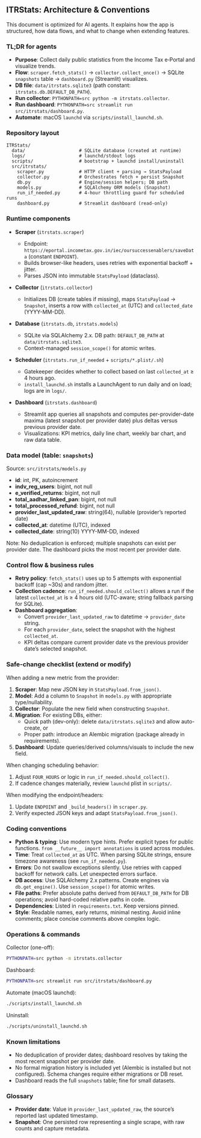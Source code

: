 ## ITRStats: Architecture & Conventions

This document is optimized for AI agents. It explains how the app is structured, how data flows, and what to change when extending features.

### TL;DR for agents
- **Purpose**: Collect daily public statistics from the Income Tax e‑Portal and visualize trends.
- **Flow**: `scraper.fetch_stats()` → `collector.collect_once()` → SQLite `snapshots` table → `dashboard.py` (Streamlit) visualizes.
- **DB file**: `data/itrstats.sqlite3` (path constant: `itrstats.db.DEFAULT_DB_PATH`).
- **Run collector**: `PYTHONPATH=src python -m itrstats.collector`.
- **Run dashboard**: `PYTHONPATH=src streamlit run src/itrstats/dashboard.py`.
- **Automate**: macOS `launchd` via `scripts/install_launchd.sh`.

### Repository layout
```text
ITRStats/
  data/                    # SQLite database (created at runtime)
  logs/                    # launchd/stdout logs
  scripts/                 # bootstrap + launchd install/uninstall
  src/itrstats/
    scraper.py             # HTTP client + parsing → StatsPayload
    collector.py           # Orchestrates fetch + persist Snapshot
    db.py                  # Engine/session helpers; DB path
    models.py              # SQLAlchemy ORM models (Snapshot)
    run_if_needed.py       # 4-hour throttling guard for scheduled runs
    dashboard.py           # Streamlit dashboard (read-only)
```

### Runtime components
- **Scraper** (`itrstats.scraper`)
  - Endpoint: `https://eportal.incometax.gov.in/iec/oursuccessenablers/saveData` (constant `ENDPOINT`).
  - Builds browser-like headers, uses retries with exponential backoff + jitter.
  - Parses JSON into immutable `StatsPayload` (dataclass).

- **Collector** (`itrstats.collector`)
  - Initializes DB (create tables if missing), maps `StatsPayload` → `Snapshot`, inserts a row with `collected_at` (UTC) and `collected_date` (YYYY-MM-DD).

- **Database** (`itrstats.db`, `itrstats.models`)
  - SQLite via SQLAlchemy 2.x. DB path: `DEFAULT_DB_PATH` at `data/itrstats.sqlite3`.
  - Context-managed `session_scope()` for atomic writes.

- **Scheduler** (`itrstats.run_if_needed` + `scripts/*.plist/.sh`)
  - Gatekeeper decides whether to collect based on last `collected_at` ≥ 4 hours ago.
  - `install_launchd.sh` installs a LaunchAgent to run daily and on load; logs are in `logs/`.

- **Dashboard** (`itrstats.dashboard`)
  - Streamlit app queries all snapshots and computes per-provider-date maxima (latest snapshot per provider date) plus deltas versus previous provider date.
  - Visualizations: KPI metrics, daily line chart, weekly bar chart, and raw data table.

### Data model (table: `snapshots`)
Source: `src/itrstats/models.py`
- **id**: int, PK, autoincrement
- **indv_reg_users**: bigint, not null
- **e_verified_returns**: bigint, not null
- **total_aadhar_linked_pan**: bigint, not null
- **total_processed_refund**: bigint, not null
- **provider_last_updated_raw**: string(64), nullable (provider’s reported date)
- **collected_at**: datetime (UTC), indexed
- **collected_date**: string(10) YYYY-MM-DD, indexed

Note: No deduplication is enforced; multiple snapshots can exist per provider date. The dashboard picks the most recent per provider date.

### Control flow & business rules
- **Retry policy**: `fetch_stats()` uses up to 5 attempts with exponential backoff (cap ~30s) and random jitter.
- **Collection cadence**: `run_if_needed.should_collect()` allows a run if the latest `collected_at` is ≥ 4 hours old (UTC-aware; string fallback parsing for SQLite).
- **Dashboard aggregation**:
  - Convert `provider_last_updated_raw` to datetime → `provider_date` string.
  - For each `provider_date`, select the snapshot with the highest `collected_at`.
  - KPI deltas compare current provider date vs the previous provider date’s selected snapshot.

### Safe-change checklist (extend or modify)
When adding a new metric from the provider:
1) **Scraper**: Map new JSON key in `StatsPayload.from_json()`.
2) **Model**: Add a column to `Snapshot` in `models.py` with appropriate type/nullability.
3) **Collector**: Populate the new field when constructing `Snapshot`.
4) **Migration**: For existing DBs, either:
   - Quick path (dev-only): delete `data/itrstats.sqlite3` and allow auto-create, or
   - Proper path: introduce an Alembic migration (package already in requirements).
5) **Dashboard**: Update queries/derived columns/visuals to include the new field.

When changing scheduling behavior:
1) Adjust `FOUR_HOURS` or logic in `run_if_needed.should_collect()`.
2) If cadence changes materially, review `launchd` plist in `scripts/`.

When modifying the endpoint/headers:
1) Update `ENDPOINT` and `_build_headers()` in `scraper.py`.
2) Verify expected JSON keys and adapt `StatsPayload.from_json()`.

### Coding conventions
- **Python & typing**: Use modern type hints. Prefer explicit types for public functions. `from __future__ import annotations` is used across modules.
- **Time**: Treat `collected_at` as UTC. When parsing SQLite strings, ensure timezone awareness (see `run_if_needed.py`).
- **Errors**: Do not swallow exceptions silently. Use retries with capped backoff for network calls. Let unexpected errors surface.
- **DB access**: Use SQLAlchemy 2.x patterns. Create engines via `db.get_engine()`. Use `session_scope()` for atomic writes.
- **File paths**: Prefer absolute paths derived from `DEFAULT_DB_PATH` for DB operations; avoid hard-coded relative paths in code.
- **Dependencies**: Listed in `requirements.txt`. Keep versions pinned.
- **Style**: Readable names, early returns, minimal nesting. Avoid inline comments; place concise comments above complex logic.

### Operations & commands
Collector (one-off):
```bash
PYTHONPATH=src python -m itrstats.collector
```

Dashboard:
```bash
PYTHONPATH=src streamlit run src/itrstats/dashboard.py
```

Automate (macOS launchd):
```bash
./scripts/install_launchd.sh
```
Uninstall:
```bash
./scripts/uninstall_launchd.sh
```

### Known limitations
- No deduplication of provider dates; dashboard resolves by taking the most recent snapshot per provider date.
- No formal migration history is included yet (Alembic is installed but not configured). Schema changes require either migrations or DB reset.
- Dashboard reads the full `snapshots` table; fine for small datasets.

### Glossary
- **Provider date**: Value in `provider_last_updated_raw`, the source’s reported last updated timestamp.
- **Snapshot**: One persisted row representing a single scrape, with raw counts and capture metadata.



